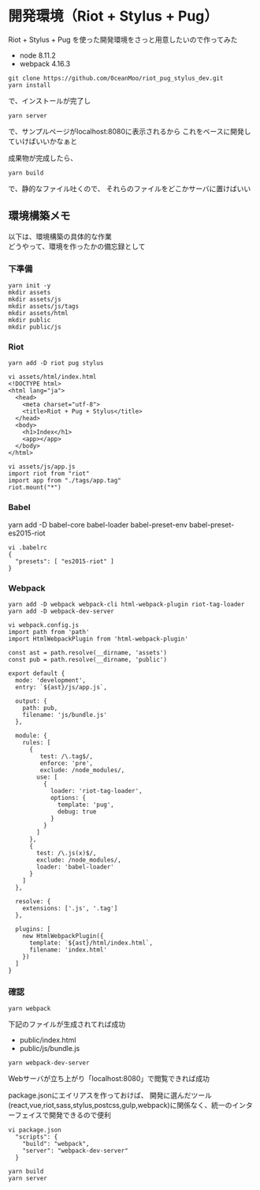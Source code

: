 開発環境（Riot + Stylus + Pug）
====

Riot + Stylus + Pug を使った開発環境をさっと用意したいので作ってみた

* node 8.11.2
* webpack 4.16.3

```
git clone https://github.com/0ceanMoo/riot_pug_stylus_dev.git
yarn install
```

で、インストールが完了し

```
yarn server
```

で、サンプルページがlocalhost:8080に表示されるから
これをベースに開発していけばいいかなぁと

成果物が完成したら、

```
yarn build
```

で、静的なファイル吐くので、 それらのファイルをどこかサーバに置けばいい


環境構築メモ
----

以下は、環境構築の具体的な作業  
どうやって、環境を作ったかの備忘録として

### 下準備
```
yarn init -y
mkdir assets
mkdir assets/js
mkdir assets/js/tags
mkdir assets/html
mkdir public
mkdir public/js
```

### Riot
```
yarn add -D riot pug stylus
```

```
vi assets/html/index.html
<!DOCTYPE html>
<html lang="ja">
  <head>
    <meta charset="utf-8">
    <title>Riot + Pug + Stylus</title>
  </head>
  <body>
    <h1>Index</h1>
    <app></app>
  </body>
</html>
```

```
vi assets/js/app.js
import riot from "riot"
import app from "./tags/app.tag"
riot.mount("*")
```

### Babel
yarn add -D babel-core babel-loader babel-preset-env babel-preset-es2015-riot

```
vi .babelrc
{
  "presets": [ "es2015-riot" ]
}
```

### Webpack
```
yarn add -D webpack webpack-cli html-webpack-plugin riot-tag-loader
yarn add -D webpack-dev-server
```

```
vi webpack.config.js
import path from 'path'
import HtmlWebpackPlugin from 'html-webpack-plugin'

const ast = path.resolve(__dirname, 'assets')
const pub = path.resolve(__dirname, 'public')

export default {
  mode: 'development',
  entry: `${ast}/js/app.js`,

  output: {
    path: pub,
    filename: 'js/bundle.js'
  },

  module: {
    rules: [
      {
         test: /\.tag$/,
         enforce: 'pre',
         exclude: /node_modules/,
        use: [
          {
            loader: 'riot-tag-loader',
            options: {
              template: 'pug',
              debug: true
            }
          }
        ]
      },
      {
        test: /\.js(x)$/,
        exclude: /node_modules/,
        loader: 'babel-loader'
      }
    ]
  },

  resolve: {
    extensions: ['.js', '.tag']
  },

  plugins: [
    new HtmlWebpackPlugin({
      template: `${ast}/html/index.html`,
      filename: 'index.html'
    })
  ]
}
```

### 確認
```
yarn webpack
```

下記のファイルが生成されてれば成功

* public/index.html
* public/js/bundle.js


```
yarn webpack-dev-server
```

Webサーバが立ち上がり「localhost:8080」で閲覧できれば成功

package.jsonにエイリアスを作っておけば、
開発に選んだツール(react,vue,riot,sass,stylus,postcss,gulp,webpack)に関係なく、統一のインターフェイスで開発できるので便利

```
vi package.json
  "scripts": {
    "build": "webpack",
    "server": "webpack-dev-server"
  }
```

```
yarn build
yarn server
```
